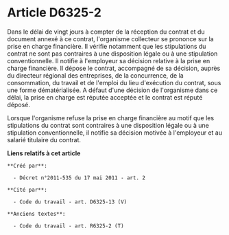 # Article D6325-2

Dans le délai de vingt jours à compter de la réception du contrat et du document annexé à ce contrat, l'organisme collecteur
se prononce sur la prise en charge financière. Il vérifie notamment que les stipulations du contrat ne sont pas contraires à
une disposition légale ou à une stipulation conventionnelle. Il notifie à l'employeur sa décision relative à la prise en
charge financière. Il dépose le contrat, accompagné de sa décision, auprès du directeur régional des entreprises, de la
concurrence, de la consommation, du travail et de l'emploi du lieu d'exécution du contrat, sous une forme dématérialisée. A
défaut d'une décision de l'organisme dans ce délai, la prise en charge est réputée acceptée et le contrat est réputé déposé. 

Lorsque l'organisme refuse la prise en charge financière au motif que les stipulations du contrat sont contraires à une
disposition légale ou à une stipulation conventionnelle, il notifie sa décision motivée à l'employeur et au salarié titulaire
du contrat.

**Liens relatifs à cet article**

	**Créé par**:

	  - Décret n°2011-535 du 17 mai 2011 - art. 2

	**Cité par**:

	  - Code du travail - art. D6325-13 (V)

	**Anciens textes**:

	  - Code du travail - art. R6325-2 (T)
